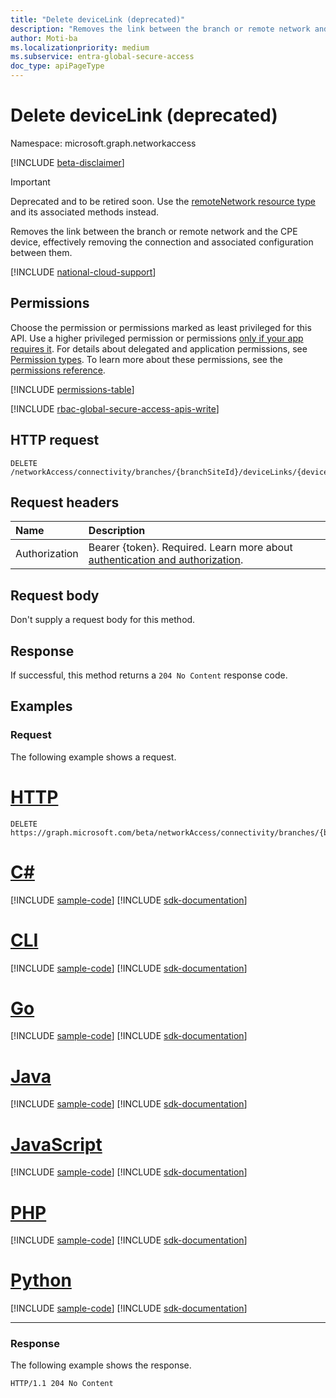 ```yaml
---
title: "Delete deviceLink (deprecated)"
description: "Removes the link between the branch or remote network and the CPE device, effectively removing the connection and associated configuration between them."
author: Moti-ba
ms.localizationpriority: medium
ms.subservice: entra-global-secure-access
doc_type: apiPageType
---
```


# Delete deviceLink (deprecated)
Namespace: microsoft.graph.networkaccess

[!INCLUDE [beta-disclaimer](../../includes/beta-disclaimer.md)]

> [!IMPORTANT]
> Deprecated and to be retired soon. Use the [remoteNetwork resource type](../resources/networkaccess-remotenetwork.md) and its associated methods instead.

Removes the link between the branch or remote network and the CPE device, effectively removing the connection and associated configuration between them.

[!INCLUDE [national-cloud-support](../../includes/global-only.md)]

## Permissions
Choose the permission or permissions marked as least privileged for this API. Use a higher privileged permission or permissions [only if your app requires it](/graph/permissions-overview#best-practices-for-using-microsoft-graph-permissions). For details about delegated and application permissions, see [Permission types](/graph/permissions-overview#permission-types). To learn more about these permissions, see the [permissions reference](/graph/permissions-reference).

<!-- { "blockType": "permissions", "name": "networkaccess_branchsite_delete_devicelinks" } -->
[!INCLUDE [permissions-table](../includes/permissions/networkaccess-branchsite-delete-devicelinks-permissions.md)]

[!INCLUDE [rbac-global-secure-access-apis-write](../includes/rbac-for-apis/rbac-global-secure-access-apis-write.md)]

## HTTP request

<!-- {
  "blockType": "ignored"
}
-->
``` http
DELETE /networkAccess/connectivity/branches/{branchSiteId}/deviceLinks/{deviceLinkId}
```

## Request headers
|Name|Description|
|:---|:---|
|Authorization|Bearer {token}. Required. Learn more about [authentication and authorization](/graph/auth/auth-concepts).|

## Request body
Don't supply a request body for this method.

## Response

If successful, this method returns a `204 No Content` response code.

## Examples

### Request
The following example shows a request.
# [HTTP](#tab/http)
<!-- {
  "blockType": "request",
  "name": "delete_devicelink_deprecated"
}
-->
``` http
DELETE https://graph.microsoft.com/beta/networkAccess/connectivity/branches/{branchSiteId}/deviceLinks/{deviceLinkId}
```

# [C#](#tab/csharp)
[!INCLUDE [sample-code](../includes/snippets/csharp/delete-devicelink-deprecated-csharp-snippets.md)]
[!INCLUDE [sdk-documentation](../includes/snippets/snippets-sdk-documentation-link.md)]

# [CLI](#tab/cli)
[!INCLUDE [sample-code](../includes/snippets/cli/delete-devicelink-deprecated-cli-snippets.md)]
[!INCLUDE [sdk-documentation](../includes/snippets/snippets-sdk-documentation-link.md)]

# [Go](#tab/go)
[!INCLUDE [sample-code](../includes/snippets/go/delete-devicelink-deprecated-go-snippets.md)]
[!INCLUDE [sdk-documentation](../includes/snippets/snippets-sdk-documentation-link.md)]

# [Java](#tab/java)
[!INCLUDE [sample-code](../includes/snippets/java/delete-devicelink-deprecated-java-snippets.md)]
[!INCLUDE [sdk-documentation](../includes/snippets/snippets-sdk-documentation-link.md)]

# [JavaScript](#tab/javascript)
[!INCLUDE [sample-code](../includes/snippets/javascript/delete-devicelink-deprecated-javascript-snippets.md)]
[!INCLUDE [sdk-documentation](../includes/snippets/snippets-sdk-documentation-link.md)]

# [PHP](#tab/php)
[!INCLUDE [sample-code](../includes/snippets/php/delete-devicelink-deprecated-php-snippets.md)]
[!INCLUDE [sdk-documentation](../includes/snippets/snippets-sdk-documentation-link.md)]

# [Python](#tab/python)
[!INCLUDE [sample-code](../includes/snippets/python/delete-devicelink-deprecated-python-snippets.md)]
[!INCLUDE [sdk-documentation](../includes/snippets/snippets-sdk-documentation-link.md)]

---

### Response
The following example shows the response.
<!-- {
  "blockType": "response",
  "truncated": true
}
-->
``` http
HTTP/1.1 204 No Content
```


